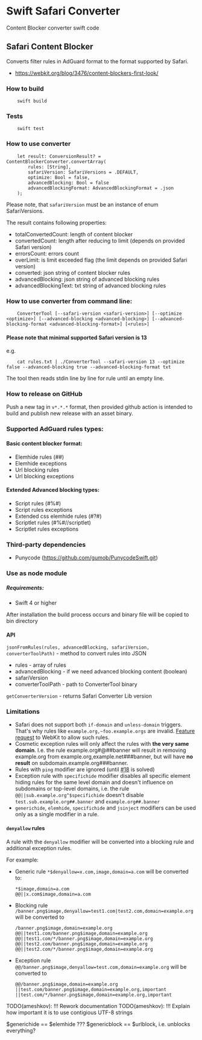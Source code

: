 # Swift Safari Converter

Content Blocker converter swift code


## Safari Content Blocker

Converts filter rules in AdGuard format to the format supported by Safari.
* https://webkit.org/blog/3476/content-blockers-first-look/

### How to build

```
    swift build
```

### Tests

```
    swift test
```

### How to use converter

```
    let result: ConversionResult? = ContentBlockerConverter.convertArray(
        rules: [String],
        safariVersion: SafariVersions = .DEFAULT,
        optimize: Bool = false,
        advancedBlocking: Bool = false
        advancedBlockingFormat: AdvancedBlockingFormat = .json
    );
```
Please note, that `safariVersion` must be an instance of enum SafariVersions.

The result contains following properties:
- totalConvertedCount: length of content blocker
- convertedCount: length after reducing to limit (depends on provided Safari version)
- errorsCount: errors count
- overLimit: is limit exceeded flag (the limit depends on provided Safari version)
- converted: json string of content blocker rules
- advancedBlocking: json string of advanced blocking rules
- advancedBlockingText: txt string of advanced blocking rules

### How to use converter from command line:
```
    ConverterTool [--safari-version <safari-version>] [--optimize <optimize>] [--advanced-blocking <advanced-blocking>] [--advanced-blocking-format <advanced-blocking-format>] [<rules>]
```
#### Please note that minimal supported Safari version is 13
e.g.
```
    cat rules.txt | ./ConverterTool --safari-version 13 --optimize false --advanced-blocking true --advanced-blocking-format txt
```

The tool then reads stdin line by line for rule until an empty line.

### How to release on GitHub

Push a new tag in `v*.*.*` format, then provided github action is intended to build and publish new release with an asset binary.

### Supported AdGuard rules types:

#### Basic content blocker format:

- Elemhide rules (##)
- Elemhide exceptions
- Url blocking rules
- Url blocking exceptions

#### Extended Advanced blocking types:

- Script rules (#%#)
- Script rules exceptions
- Extended css elemhide rules (#?#)
- Scriptlet rules (#%#//scriptlet)
- Scriptlet rules exceptions

### Third-party dependencies

- Punycode (https://github.com/gumob/PunycodeSwift.git)

### Use as node module

##### Requirements:

* Swift 4 or higher

After installation the build process occurs and binary file will be copied to bin directory

#### API

`jsonFromRules(rules, advancedBlocking, safariVersion, converterToolPath)` - method to convert rules into JSON
* rules - array of rules
* advancedBlocking - if we need advanced blocking content (boolean)
* safariVersion
* converterToolPath - path to ConverterTool binary

`getConverterVersion` - returns Safari Converter Lib version

### Limitations

* Safari does not support both `if-domain` and `unless-domain` triggers. That's why rules like `example.org,~foo.example.orgs` are invalid. [Feature request](https://bugs.webkit.org/show_bug.cgi?id=226076) to WebKit to allow such rules.
* Cosmetic exception rules will only affect the rules with **the very same domain**. I.e. the rule example.org#@##banner will result in removing example.org from example.org,example.net###banner, but will have **no result** on subdomain.example.org###banner.
* Rules with `ping` modifier are ignored (until [#18](https://github.com/AdguardTeam/SafariConverterLib/issues/18) is solved)
* Exception rule with `specifichide` modifier disables all specific element hiding rules for the same level domain and doesn't influence on subdomains or top-level domains, i.e. the rule `@@||sub.example.org^$specifichide` doesn't disable `test.sub.example.org##.banner` and  `example.org##.banner`
* `generichide`, `elemhide`, `specifichide` and `jsinject` modifiers can be used only as a single modifier in a rule.

#### `denyallow` rules

A rule with the `denyallow` modifier will be converted into a blocking rule and additional exception rules.

For example:

* Generic rule `*$denyallow=x.com,image,domain=a.com`  will be converted to:

    ```adblock
    *$image,domain=a.com
    @@||x.com$image,domain=a.com
    ```

* Blocking rule `/banner.png$image,denyallow=test1.com|test2.com,domain=example.org` will be converted to

    ```adblock
    /banner.png$image,domain=example.org
    @@||test1.com/banner.png$image,domain=example.org
    @@||test1.com/*/banner.png$image,domain=example.org
    @@||test2.com/banner.png$image,domain=example.org
    @@||test2.com/*/banner.png$image,domain=example.org
    ```

* Exception rule `@@/banner.png$image,denyallow=test.com,domain=example.org` will be converted to

    ```adblock
    @@/banner.png$image,domain=example.org
    ||test.com/banner.png$image,domain=example.org,important
    ||test.com/*/banner.png$image,domain=example.org,important
    ```

TODO(ameshkov): !!! Rework documentation
TODO(ameshkov): !!! Explain how important it is to use contigious UTF-8 strings

$generichide == $elemhide ???
$genericblock == $urlblock, i.e. unblocks everything?
